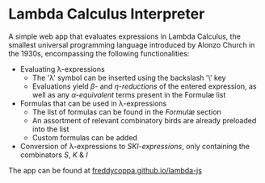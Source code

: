 # Lambda Calculus Interpreter
A simple web app that evaluates expressions in Lambda Calculus, the smallest universal programming language introduced by Alonzo Church in the 1930s, encompassing the following functionalities:

- Evaluating λ-expressions
  - The 'λ' symbol can be inserted using the backslash '\\' key
  - Evaluations yield *β-* and *η-reductions* of the entered expression, as well as any *α-equivalent* terms present in the Formulæ list
- Formulas that can be used in λ-expressions
  - The list of formulas can be found in the *Formulæ* section
  - An assortment of relevant combinatory birds are already preloaded into the list
  - Custom formulas can be added
- Conversion of λ-expressions to *SKI-expressions*, only containing the combinators *S*, *K* & *I*

The app can be found at [freddycoppa.github.io/lambda-js](https://freddycoppa.github.io/lambda-js/)
